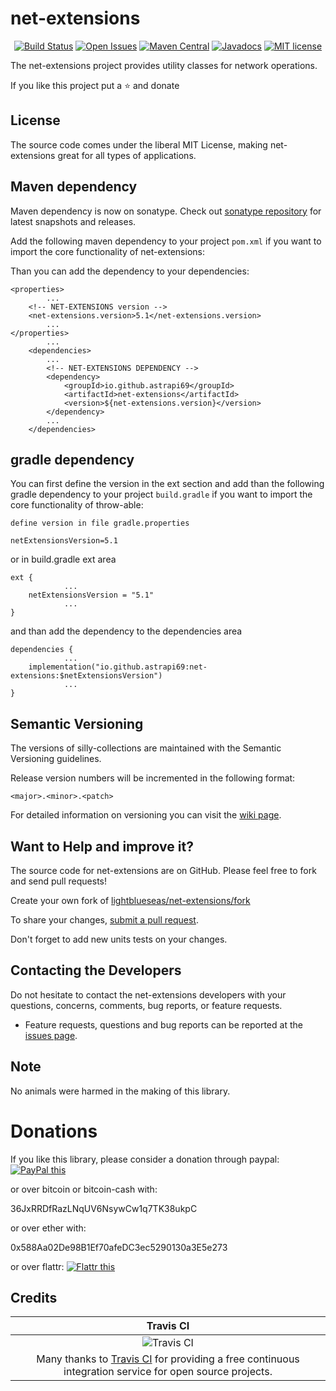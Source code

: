 # net-extensions

<div align="center">

[![Build Status](https://travis-ci.org/lightblueseas/net-extensions.svg?branch=master)](https://travis-ci.org/lightblueseas/net-extensions) 
[![Open Issues](https://img.shields.io/github/issues/lightblueseas/net-extensions.svg?style=flat)](https://github.com/lightblueseas/net-extensions/issues) 
[![Maven Central](https://maven-badges.herokuapp.com/maven-central/io.github.astrapi69/net-extensions/badge.svg)](https://maven-badges.herokuapp.com/maven-central/io.github.astrapi69/net-extensions)
[![Javadocs](http://www.javadoc.io/badge/io.github.astrapi69/net-extensions.svg)](http://www.javadoc.io/doc/io.github.astrapi69/net-extensions)
[![MIT license](http://img.shields.io/badge/license-MIT-brightgreen.svg?style=flat)](http://opensource.org/licenses/MIT)

</div>

The net-extensions project provides utility classes for network operations.

If you like this project put a ⭐ and donate

## License

The source code comes under the liberal MIT License, making net-extensions great for all types of applications.

## Maven dependency

Maven dependency is now on sonatype.
Check out [sonatype repository](https://oss.sonatype.org/index.html#nexus-search;gav~io.github.astrapi69~net-extensions~~~) for latest snapshots and releases.

Add the following maven dependency to your project `pom.xml` if you want to import the core functionality of net-extensions:

Than you can add the dependency to your dependencies:

	<properties>
			...
		<!-- NET-EXTENSIONS version -->
		<net-extensions.version>5.1</net-extensions.version>
			...
	</properties>
			...
		<dependencies>
			...
            <!-- NET-EXTENSIONS DEPENDENCY -->
			<dependency>
				<groupId>io.github.astrapi69</groupId>
				<artifactId>net-extensions</artifactId>
				<version>${net-extensions.version}</version>
			</dependency>
			...
		</dependencies>

## gradle dependency

You can first define the version in the ext section and add than the following gradle dependency to
your project `build.gradle` if you want to import the core functionality of throw-able:

```
define version in file gradle.properties

netExtensionsVersion=5.1
```

or in build.gradle ext area

```
ext {
			...
    netExtensionsVersion = "5.1"
			...
}
```

and than add the dependency to the dependencies area

```
dependencies {
			...
    implementation("io.github.astrapi69:net-extensions:$netExtensionsVersion")
			...
}
```

## Semantic Versioning

The versions of silly-collections are maintained with the Semantic Versioning guidelines.

Release version numbers will be incremented in the following format:

`<major>.<minor>.<patch>`

For detailed information on versioning you can visit the [wiki page](https://github.com/lightblueseas/mvn-parent-projects/wiki/Semantic-Versioning).
	
## Want to Help and improve it? ###

The source code for net-extensions are on GitHub. Please feel free to fork and send pull requests!

Create your own fork of [lightblueseas/net-extensions/fork](https://github.com/lightblueseas/net-extensions/fork)

To share your changes, [submit a pull request](https://github.com/lightblueseas/net-extensions/pull/new/develop).

Don't forget to add new units tests on your changes.

## Contacting the Developers

Do not hesitate to contact the net-extensions developers with your questions, concerns, comments, bug reports, or feature requests.
- Feature requests, questions and bug reports can be reported at the [issues page](https://github.com/lightblueseas/net-extensions/issues).

## Note

No animals were harmed in the making of this library.

# Donations

If you like this library, please consider a donation through paypal: <a href="https://www.paypal.com/cgi-bin/webscr?cmd=_s-xclick&hosted_button_id=B37J9DZF6G9ZC" target="_blank">
<img src="https://www.paypalobjects.com/en_US/GB/i/btn/btn_donateCC_LG.gif" alt="PayPal this" title="PayPal – The safer, easier way to pay online!" border="0" />
</a>

or over bitcoin or bitcoin-cash with:

36JxRRDfRazLNqUV6NsywCw1q7TK38ukpC

or over ether with:

0x588Aa02De98B1Ef70afeDC3ec5290130a3E5e273

or over flattr: 
<a href="https://flattr.com/submit/auto?fid=r7vp62&url=https%3A%2F%2Fgithub.com%2Flightblueseas%2Fnet-extensions" target="_blank">
<img src="http://api.flattr.com/button/flattr-badge-large.png" alt="Flattr this" title="Flattr this" border="0" />
</a>

## Credits

|Travis CI|
|:-:|
|![Travis CI](https://travis-ci.com/images/logos/TravisCI-Full-Color.png)|
|Many thanks to [Travis CI](https://travis-ci.org) for providing a free continuous integration service for open source projects.|




